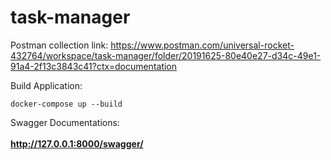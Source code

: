 # task-manager

Postman collection link:
https://www.postman.com/universal-rocket-432764/workspace/task-manager/folder/20191625-80e40e27-d34c-49e1-91a4-2f13c3843c41?ctx=documentation


Build Application:

`docker-compose up --build`

Swagger Documentations: <br><br>
**http://127.0.0.1:8000/swagger/**
